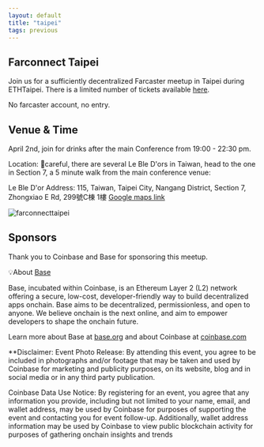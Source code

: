 ```yaml
---
layout: default
title: "taipei"
tags: previous
---
```


## Farconnect Taipei
​​Join us for a sufficiently decentralized Farcaster meetup in Taipei during ETHTaipei. There is a limited number of tickets available [here](https://lu.ma/jxvvxoym).

No farcaster account, no entry.

## Venue & Time
April 2nd, join for drinks after the main Conference from 19:00 - 22:30 pm. 

Location: 
🚨careful, there are several Le Ble D'ors in Taiwan, head to the one in Section 7, a 5 minute walk from the main conference venue:

Le Ble D'or
Address: 115, Taiwan, Taipei City, Nangang District, Section 7, Zhongxiao E Rd, 299號C棟 1樓
[Google maps link](https://g.co/kgs/GpNawmu)

![farconnecttaipei](https://github.com/user-attachments/assets/960423f3-71bb-4ad6-953b-0e903dcb726b)


## Sponsors
Thank you to Coinbase and Base for sponsoring this meetup.

​💡About [Base](https://base.org/)

Base, incubated within Coinbase, is an Ethereum Layer 2 (L2) network offering a secure, low-cost, developer-friendly way to build decentralized apps onchain. Base aims to be decentralized, permissionless, and open to anyone. We believe onchain is the next online, and aim to empower developers to shape the onchain future.

​Learn more about Base at [base.org](https://base.org/) and about Coinbase at [coinbase.com](https://coinbase.com/)

**Disclaimer:
Event Photo Release: By attending this event, you agree to be included in photographs and/or footage that may be taken and used by Coinbase for marketing and publicity purposes, on its website, blog and in social media or in any third party publication.

​Coinbase Data Use Notice: By registering for an event, you agree that any information you provide, including but not limited to your name, email, and wallet address, may be used by Coinbase for purposes of supporting the event and contacting you for event follow-up. Additionally, wallet address information may be used by Coinbase to view public blockchain activity for purposes of gathering onchain insights and trends
